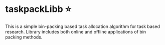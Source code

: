 # taskpackLibb :star:

This is a simple bin-packing based task allocation algorithm for task based research. 
Library includes both online and offline applications of bin packing methods.  
